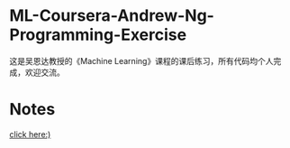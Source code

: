 # ML-Coursera-Andrew-Ng-Programming-Exercise
这是吴恩达教授的《Machine Learning》课程的课后练习，所有代码均个人完成，欢迎交流。

# Notes
[click here:)](http://iwuqing.info/label?label=Machine%20Learning-Andrew%20Ng)
